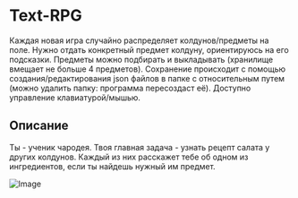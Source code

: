 # Text-RPG

Каждая новая игра случайно распределяет колдунов/предметы на поле. Нужно отдать конкретный предмет колдуну, ориентируюсь на его подсказки. Предметы можно подбирать и выкладывать (хранилище вмещает не больше 4 предметов).
Сохранение происходит с помощью создания/редактирования json файлов в папке с относительным путем (можно удалить папку: программа пересоздаст её).
Доступно управление клавиатурой/мышью.

## Описание
Ты - ученик чародея. Твоя главная задача - узнать рецепт салата у других колдунов. Каждый из них расскажет тебе об одном из ингредиентов, если ты найдешь нужный им предмет.

![Image](https://github.com/ApplePieAndCrime/Text-RPG/docs/img/start.png)

